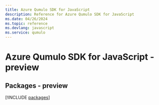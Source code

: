 ```yaml
---
title: Azure Qumulo SDK for JavaScript
description: Reference for Azure Qumulo SDK for JavaScript
ms.date: 04/26/2024
ms.topic: reference
ms.devlang: javascript
ms.service: qumulo
---
```

# Azure Qumulo SDK for JavaScript - preview
## Packages - preview
[!INCLUDE [packages](qumulo-index.md)]
